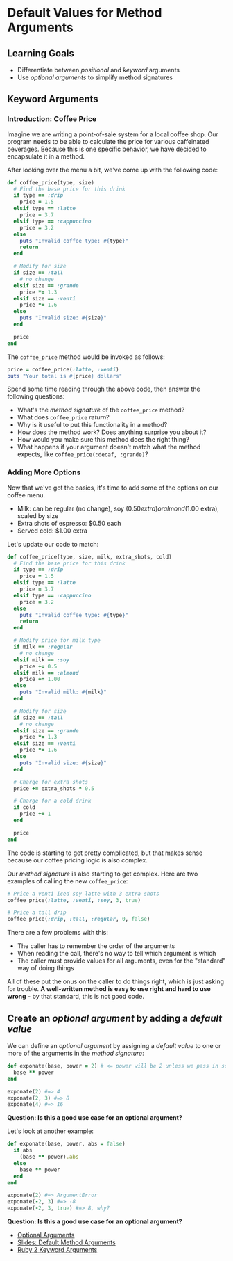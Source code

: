 # Default Values for Method Arguments
## Learning Goals
- Differentiate between _positional_ and _keyword_ arguments
- Use _optional arguments_ to simplify method signatures

## Keyword Arguments

### Introduction: Coffee Price
Imagine we are writing a point-of-sale system for a local coffee shop. Our program needs to be able to calculate the price for various caffeinated beverages. Because this is one specific behavior, we have decided to encapsulate it in a method.

After looking over the menu a bit, we've come up with the following code:

```ruby
def coffee_price(type, size)
  # Find the base price for this drink
  if type == :drip
    price = 1.5
  elsif type == :latte
    price = 3.7
  elsif type == :cappuccino
    price = 3.2
  else
    puts "Invalid coffee type: #{type}"
    return
  end

  # Modify for size
  if size == :tall
    # no change
  elsif size == :grande
    price *= 1.3
  elsif size == :venti
    price *= 1.6
  else
    puts "Invalid size: #{size}"
  end

  price
end
```

The `coffee_price` method would be invoked as follows:

```ruby
price = coffee_price(:latte, :venti)
puts "Your total is #{price} dollars"
```

Spend some time reading through the above code, then answer the following questions:
- What's the _method signature_ of the `coffee_price` method?
- What does `coffee_price` _return_?
- Why is it useful to put this functionality in a method?
- How does the method work? Does anything surprise you about it?
- How would you make sure this method does the right thing?
- What happens if your argument doesn't match what the method expects, like `coffee_price(:decaf, :grande)`?

### Adding More Options

Now that we've got the basics, it's time to add some of the options on our coffee menu.
- Milk: can be regular (no change), soy ($0.50 extra) or almond ($1.00 extra), scaled by size
- Extra shots of espresso: $0.50 each
- Served cold: $1.00 extra

Let's update our code to match:

```ruby
def coffee_price(type, size, milk, extra_shots, cold)
  # Find the base price for this drink
  if type == :drip
    price = 1.5
  elsif type == :latte
    price = 3.7
  elsif type == :cappuccino
    price = 3.2
  else
    puts "Invalid coffee type: #{type}"
    return
  end

  # Modify price for milk type
  if milk == :regular
    # no change
  elsif milk == :soy
    price += 0.5
  elsif milk == :almond
    price += 1.00
  else
    puts "Invalid milk: #{milk}"
  end

  # Modify for size
  if size == :tall
    # no change
  elsif size == :grande
    price *= 1.3
  elsif size == :venti
    price *= 1.6
  else
    puts "Invalid size: #{size}"
  end

  # Charge for extra shots
  price += extra_shots * 0.5

  # Charge for a cold drink
  if cold
    price += 1
  end

  price
end
```

The code is starting to get pretty complicated, but that makes sense because our coffee pricing logic is also complex.

Our _method signature_ is also starting to get complex. Here are two examples of calling the new `coffee_price`:

```ruby
# Price a venti iced soy latte with 3 extra shots
coffee_price(:latte, :venti, :soy, 3, true)

# Price a tall drip
coffee_price(:drip, :tall, :regular, 0, false)
```

There are a few problems with this:
- The caller has to remember the order of the arguments
- When reading the call, there's no way to tell which argument is which
- The caller must provide values for all arguments, even for the "standard" way of doing things

All of these put the onus on the caller to do things right, which is just asking for trouble. **A well-written method is easy to use right and hard to use wrong** - by that standard, this is not good code.









## Create an _optional argument_ by adding a _default value_
We can define an _optional argument_ by assigning a _default value_ to one or more of the arguments in the _method signature_:

```ruby
def exponate(base, power = 2) # <= power will be 2 unless we pass in something else
  base ** power
end

exponate(2) #=> 4
exponate(2, 3) #=> 8
exponate(4) #=> 16
```

__Question: Is this a good use case for an optional argument?__

Let's look at another example:

```ruby
def exponate(base, power, abs = false)
  if abs
    (base ** power).abs
  else
    base ** power
  end
end

exponate(2) #=> ArgumentError
exponate(-2, 3) #=> -8
exponate(-2, 3, true) #=> 8, why?

```

__Question: Is this a good use case for an optional argument?__

*  [Optional Arguments](source/OptionalArguments.rb)
*  [Slides:  Default Method Arguments](https://docs.google.com/presentation/d/1ifhG3r30N5w8UBc4HKPzvntTlxifnf3T0L-QfEjL6GU/edit#slide=id.p)
* [Ruby 2 Keyword Arguments](https://robots.thoughtbot.com/ruby-2-keyword-arguments)
